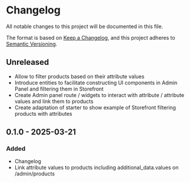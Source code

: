 # Changelog

All notable changes to this project will be documented in this file.

The format is based on [Keep a Changelog](https://keepachangelog.com/en/1.0.0/),
and this project adheres to [Semantic Versioning](https://semver.org/spec/v2.0.0.html).

## Unreleased

- Allow to filter products based on their attribute values
- Introduce entities to facilitate constructing UI components in Admin Panel and filtering them in Storefront
- Create Admin panel route / widgets to interact with attribute / attribute values and link them to products
- Create adaptation of starter to show example of Storefront filtering products with attributes

## 0.1.0 - 2025-03-21

### Added

- Changelog
- Link attribute values to products including additional_data.values on /admin/products